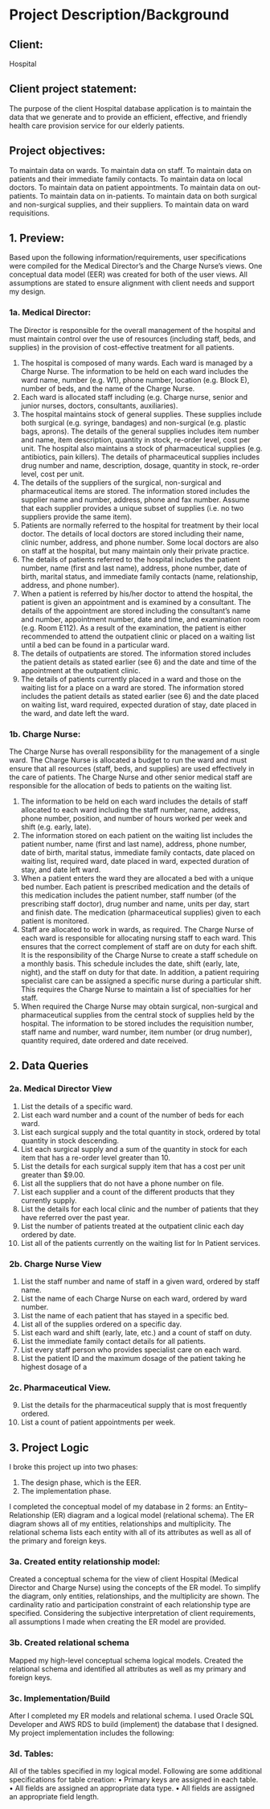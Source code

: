 # Project Description/Background
## Client:
Hospital
## Client project statement: 
The purpose of the client Hospital database application is to maintain the data that we generate and to provide an efficient, effective, and friendly health care provision service for our elderly patients.

## Project objectives:
To maintain data on wards.
To maintain data on staff.
To maintain data on patients and their immediate family contacts.
To maintain data on local doctors.
To maintain data on patient appointments.
To maintain data on out-patients.
To maintain data on in-patients.
To maintain data on both surgical and non-surgical supplies, and their suppliers.
To maintain data on ward requisitions.

## 1. Preview:
Based upon the following information/requirements, user specifications were compiled for the Medical Director’s and the Charge Nurse’s views.  One conceptual data model (EER) was created for both of the user views. All assumptions are stated to ensure alignment with client needs and support my design.

### 1a. Medical Director:
The Director is responsible for the overall management of the hospital and must maintain control over the use of resources (including staff, beds, and supplies) in the provision of cost-effective treatment for all patients.
1.	The hospital is composed of many wards. Each ward is managed by a Charge Nurse. The information to be held on each ward includes the ward name, number (e.g. W1), phone number, location (e.g. Block E), number of beds, and the name of the Charge Nurse.
2.	Each ward is allocated staff including (e.g. Charge nurse, senior and junior nurses, doctors, consultants, auxiliaries).
3.	The hospital maintains stock of general supplies. These supplies include both surgical (e.g. syringe, bandages) and non-surgical (e.g. plastic bags, aprons). The details of the general supplies includes item number and name, item description, quantity in stock, re-order level, cost per unit. The hospital also maintains a stock of pharmaceutical supplies (e.g. antibiotics, pain killers). The details of pharmaceutical supplies includes drug number and name, description, dosage, quantity in stock, re-order level, cost per unit.
4.	The details of the suppliers of the surgical, non-surgical and pharmaceutical items are stored. The information stored includes the supplier name and number, address, phone and fax number. Assume that each supplier provides a unique subset of supplies (i.e. no two suppliers provide the same item).
5.	Patients are normally referred to the hospital for treatment by their local doctor. The details of local doctors are stored including their name, clinic number, address, and phone number. Some local doctors are also on staff at the hospital, but many maintain only their private practice.
6.	The details of patients referred to the hospital includes the patient number, name (first and last name), address, phone number, date of birth, marital status, and immediate family contacts (name, relationship, address, and phone number).
7.	When a patient is referred by his/her doctor to attend the hospital, the patient is given an appointment and is examined by a consultant. The details of the appointment are stored including the consultant’s name and number, appointment number, date and time, and examination room (e.g. Room E112). As a result of the examination, the patient is either recommended to attend the outpatient clinic or placed on a waiting list until a bed can be found in a particular ward.
8.	The details of outpatients are stored. The information stored includes the patient details as stated earlier (see 6) and the date and time of the appointment at the outpatient clinic.
9.	The details of patients currently placed in a ward and those on the waiting list for a place on a ward are stored. The information stored includes the patient details as stated earlier (see 6) and the date placed on waiting list, ward required, expected duration of stay, date placed in the ward, and date left the ward.

### 1b. Charge Nurse:
The Charge Nurse has overall responsibility for the management of a single ward. The Charge Nurse is allocated a budget to run the ward and must ensure that all resources (staff, beds, and supplies) are used effectively in the care of patients. The Charge Nurse and other senior medical staff are responsible for the allocation of beds to patients on the waiting list.

1.	The information to be held on each ward includes the details of staff allocated to each ward including the staff number, name, address, phone number, position, and number of hours worked per week and shift (e.g. early, late).
2.	The information stored on each patient on the waiting list includes the patient number, name (first and last name), address, phone number, date of birth, marital status, immediate family contacts, date placed on waiting list, required ward, date placed in ward, expected duration of stay, and date left ward.
3.	When a patient enters the ward they are allocated a bed with a unique bed number. Each patient is prescribed medication and the details of this medication includes the patient number, staff number (of the prescribing staff doctor), drug number and name, units per day, start and finish date. The medication (pharmaceutical supplies) given to each patient is monitored.
4.	Staff are allocated to work in wards, as required. The Charge Nurse of each ward is responsible for allocating nursing staff to each ward. This ensures that the correct complement of staff are on duty for each shift. It is the responsibility of the Charge Nurse to create a staff schedule on a monthly basis. This schedule includes the date, shift (early, late, night), and the staff on duty for that date.
In addition, a patient requiring specialist care can be assigned a specific nurse during a particular shift. This requires the Charge Nurse to maintain a list of specialties for her staff.
5.	When required the Charge Nurse may obtain surgical, non-surgical and pharmaceutical supplies from the central stock of supplies held by the hospital. The information to be stored includes the requisition number, staff name and number, ward number, item number (or drug number), quantity required, date ordered and date received.

## 2. Data Queries
### 2a. Medical Director View
1.	List the details of a specific ward.
2.	List each ward number and a count of the number of beds for each ward.
3.	List each surgical supply and the total quantity in stock, ordered by total quantity in stock descending.
4.	List each surgical supply and a sum of the quantity in stock for each item that has a re-order level greater than 10. 
5.	List the details for each surgical supply item that has a cost per unit greater than $9.00.
6.	List all the suppliers that do not have a phone number on file.
7.	List each supplier and a count of the different products that they currently supply.
8.	List the details for each local clinic and the number of patients that they have referred over the past year. 
9.	List the number of patients treated at the outpatient clinic each day ordered by date.
10.	List all of the patients currently on the waiting list for In Patient services.
### 2b. Charge Nurse View
1.	List the staff number and name of staff in a given ward, ordered by staff name.
2.	List the name of each Charge Nurse on each ward, ordered by ward number.
3.	List the name of each patient that has stayed in a specific bed.
4.	List all of the supplies ordered on a specific day.
5.	List each ward and shift (early, late, etc.) and a count of staff on duty.
6.	List the immediate family contact details for all patients.
7.	List every staff person who provides specialist care on each ward.
8.	List the patient ID and the maximum dosage of the patient taking he highest dosage of a
### 2c. Pharmaceutical View.
9.	List the details for the pharmaceutical supply that is most frequently ordered.
10.	List a count of patient appointments per week.

## 3. Project Logic
I broke this project up into two phases:
1. The design phase, which is the EER.
2. The implementation phase.

I completed the conceptual model of my database in 2 forms: an Entity–Relationship (ER) diagram and a logical model (relational schema). The ER diagram shows all of my entities, relationships and multiplicity. The relational schema lists each entity with all of its attributes as well as all of the primary and foreign keys.

### 3a. Created entity relationship model:
Created a conceptual schema for the view of client Hospital (Medical Director and Charge Nurse) using the concepts of the ER model. To simplify the diagram, only entities, relationships, and the multiplicity are shown. The cardinality ratio and participation constraint of each relationship type are specified. Considering the subjective interpretation of client requirements, all assumptions I made when creating the ER model are provided.

### 3b. Created relational schema
Mapped my high-level conceptual schema logical models. Created the relational schema and identified all attributes as well as my primary and foreign keys.

### 3c. Implementation/Build
After I completed my ER models and relational schema. I used Oracle SQL Developer and AWS RDS to build (implement) the database that I designed. My project implementation includes the following:

### 3d. Tables:
All of the tables specified in my logical model. Following are some additional specifications for table creation:
• Primary keys are assigned in each table.
• All fields are assigned an appropriate data type.
• All fields are assigned an appropriate field length.
